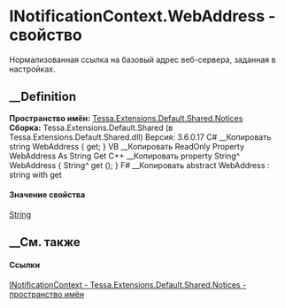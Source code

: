 # INotificationContext.WebAddress - свойство
Нормализованная ссылка на базовый адрес веб-сервера, заданная в настройках.
## __Definition
 **Пространство имён:**
[Tessa.Extensions.Default.Shared.Notices](N_Tessa_Extensions_Default_Shared_Notices.htm)  
 **Сборка:** Tessa.Extensions.Default.Shared (в
Tessa.Extensions.Default.Shared.dll) Версия: 3.6.0.17
C# __Копировать
     string WebAddress { get; }
VB __Копировать
     ReadOnly Property WebAddress As String
    	Get
C++ __Копировать
    property String^ WebAddress {
    	String^ get ();
    }
F# __Копировать
     abstract WebAddress : string with get
#### Значение свойства
[String](https://learn.microsoft.com/dotnet/api/system.string)
##  __См. также
#### Ссылки
[INotificationContext -
](T_Tessa_Extensions_Default_Shared_Notices_INotificationContext.htm)
[Tessa.Extensions.Default.Shared.Notices - пространство
имён](N_Tessa_Extensions_Default_Shared_Notices.htm)
